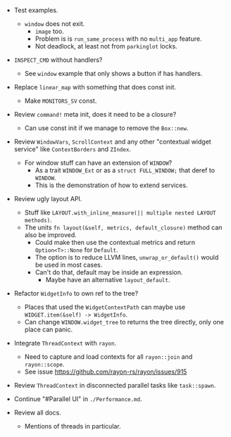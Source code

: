 * Test examples.
    - `window` does not exit.
        - `image` too.
        - Problem is is `run_same_process` with no `multi_app` feature.
        - Not deadlock, at least not from `parkinglot` locks.


* `INSPECT_CMD` without handlers?
    - See `window` example that only shows a button if has handlers.

* Replace `linear_map` with something that does const init.
    - Make `MONITORS_SV` const.

* Review `command!` meta init, does it need to be a closure?
    - Can use const init if we manage to remove the `Box::new`.

* Review `WindowVars`, `ScrollContext` and any other "contextual widget service" like `ContextBorders` and `ZIndex`.
    - For window stuff can have an extension of `WINDOW`?
        - As a trait `WINDOW_Ext` or as a `struct FULL_WINDOW;` that deref to `WINDOW`.
        - This is the demonstration of how to extend services.

* Review ugly layout API.
    - Stuff like `LAYOUT.with_inline_measure(|| multiple nested LAYOUT methods)`.
    - The units `fn layout(&self, metrics, default_closure)` method can also be improved.
        - Could make then use the contextual metrics and return `Option<T>::None` for `Default`.
        - The option is to reduce LLVM lines, `unwrap_or_default()` would be used in most cases.
        - Can't do that, default may be inside an expression.
            - Maybe have an alternative `layout_default`.

* Refactor `WidgetInfo` to own ref to the tree?
    - Places that used the `WidgetContextPath` can maybe use `WIDGET.item(&self) -> WidgetInfo`.
    - Can change `WINDOW.widget_tree` to returns the tree directly, only one place can panic.

* Integrate `ThreadContext` with `rayon`.
    - Need to capture and load contexts for all `rayon::join` and `rayon::scope`.
    - See issue https://github.com/rayon-rs/rayon/issues/915
* Review `ThreadContext` in disconnected parallel tasks like `task::spawn`.

* Continue "#Parallel UI" in `./Performance.md`.

* Review all docs.
    - Mentions of threads in particular.